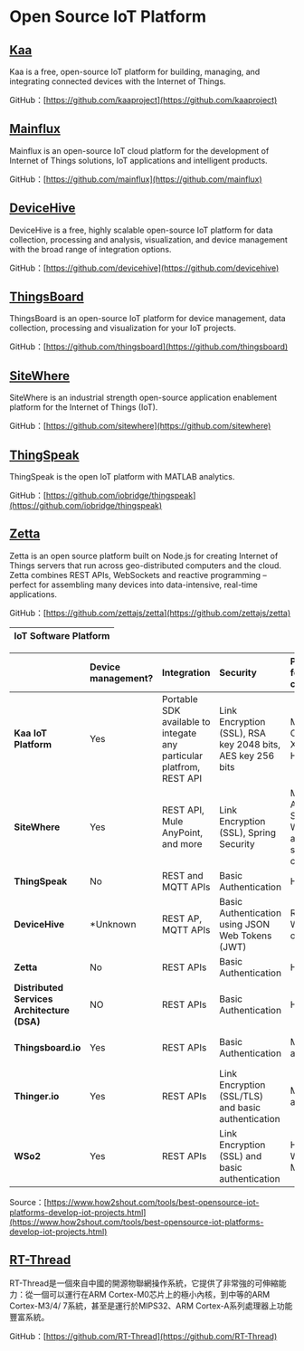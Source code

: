 # Open Source IoT Platform

## [Kaa](https://www.kaaproject.org/overview/)

Kaa is a free, open-source IoT platform for building, managing, and integrating connected devices with the Internet of Things.

GitHub：[https://github.com/kaaproject](https://github.com/kaaproject)

## [Mainflux](https://www.mainflux.com/)

Mainflux is an open-source IoT cloud platform for the development of Internet of Things solutions, IoT applications and intelligent products.

GitHub：[https://github.com/mainflux](https://github.com/mainflux)

## [DeviceHive](https://devicehive.com/)

DeviceHive is a free, highly scalable open-source IoT platform for data collection, processing and analysis, visualization, and device management with the broad range of integration options.

GitHub：[https://github.com/devicehive](https://github.com/devicehive)

## [ThingsBoard](https://thingsboard.io/)

ThingsBoard is an open-source IoT platform for device management, data collection, processing and visualization for your IoT projects.

GitHub：[https://github.com/thingsboard](https://github.com/thingsboard)

## [SiteWhere](http://www.sitewhere.org/)

SiteWhere is an industrial strength open-source application enablement platform for the Internet of Things \(IoT\).

GitHub：[https://github.com/sitewhere](https://github.com/sitewhere)

## [ThingSpeak](https://thingspeak.com/)

ThingSpeak is the open IoT platform with MATLAB analytics.

GitHub：[https://github.com/iobridge/thingspeak](https://github.com/iobridge/thingspeak)

## [Zetta](http://www.zettajs.org/)

Zetta is an open source platform built on Node.js for creating Internet of Things servers that run across geo-distributed computers and the cloud. Zetta combines REST APIs, WebSockets and reactive programming – perfect for assembling many devices into data-intensive, real-time applications.

GitHub：[https://github.com/zettajs/zetta](https://github.com/zettajs/zetta)

| **IoT Software Platform** |
| :---: |


|  | **Device management?** | **Integration** | **Security** | **Protocols for data collection** | **Analytics** | **Support for visualizations?** | **DB** |
| :--- | :--- | :--- | :--- | :--- | :--- | :--- | :--- |
| **Kaa IoT Platform** | Yes | Portable SDK available to integate any particular platfrom, REST API | Link Encryption \(SSL\), RSA key 2048 bits,  AES key 256 bits | MQTT, CoAP, XMPP, TCP, HTTP | Real time IoT Data Analytics and Visualization with Kaa, Apache Cassandra and Apache Zappelin | Yes | MongoDB, Cassandra, Hadoop, Oracle NoSQL |
| **SiteWhere** | Yes | REST API, Mule AnyPoint, and more | Link Encryption \(SSL\), Spring Security | MQTT, AMQP, Stomp, WebSockets, and direct socket connections | Real-time analytics \(Apache Spark\) | No | MongoDB, HBase , InfluxDB |
| **ThingSpeak** | No | REST and MQTT APIs | Basic Authentication | HTTP | MATLAB Analytics | No | MySQL |
| **DeviceHive** | \*Unknown | REST AP, MQTT APIs | Basic Authentication using JSON Web Tokens \(JWT\) | REST API, WebSockets or MQTT | Real-time analytics \(Apache Spark\) | Yes | PostgreSQL ,SAP Hana DB |
| **Zetta** | No | REST APIs | Basic Authentication | HTTP | Using Splunk | No | Unknown |
| **Distributed Services Architecture \(DSA\)** | NO | REST APIs | Basic Authentication | HTTP | No | No | ETSDB – Embedded Time Series |
| **Thingsboard.io** | Yes | REST APIs | Basic Authentication | MQTT, CoAP and HTTP | Real time analytics\(Apache Spark, Kafka\) | No | Cassandra |
| **Thinger.io** | Yes | REST APIs | Link Encryption \(SSL/TLS\) and basic authentication | MQTT, CoAP and HTTP | Yes | No | MongodB |
| **WSo2** | Yes | REST APIs | Link Encryption \(SSL\) and basic authentication | HTTP, WSO2 ESB, MQTT | Yes, WSO2 Data Analytics Server | Yes | Oracle, PostgreSQL, MySQL, or MS SQL |

Source：[https://www.how2shout.com/tools/best-opensource-iot-platforms-develop-iot-projects.html](https://www.how2shout.com/tools/best-opensource-iot-platforms-develop-iot-projects.html)



## [RT-Thread](https://www.rt-thread.org/)

RT-Thread是一個來自中國的開源物聯網操作系統，它提供了非常強的可伸縮能力：從一個可以運行在ARM Cortex-M0芯片上的極小內核，到中等的ARM Cortex-M3/4/ 7系統，甚至是運行於MIPS32、ARM Cortex-A系列處理器上功能豐富系統。

GitHub：[https://github.com/RT-Thread](https://github.com/RT-Thread)

